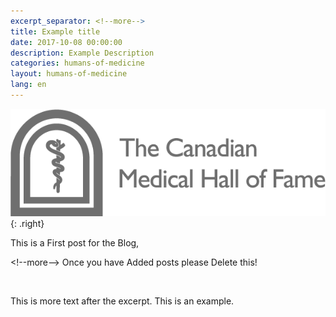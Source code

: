 ```yaml
---
excerpt_separator: <!--more-->
title: Example title
date: 2017-10-08 00:00:00
description: Example Description
categories: humans-of-medicine
layout: humans-of-medicine
lang: en
---
```



![](/images/news-images/CMHF.png){: .right}

This is a First post for the Blog,

&lt;!--more--&gt; Once you have Added posts please Delete this!

&nbsp;
<!--more-->

This is more text after the excerpt. This is an example.
